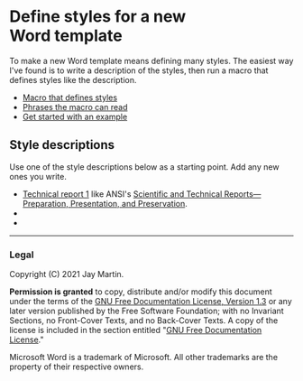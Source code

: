 # Define styles for a new Word&nbsp;template

To make a new Word template means defining many styles. 
The easiest way I've found is to write a description of the styles, 
then run a macro that defines styles like the description.

- [Macro that defines styles](https://raw.githubusercontent.com/italicize/word-template-maker/main/sctApplySpecs.bas)
- [Phrases the macro can read]()
- [Get started with an example](../report-styles-01.md)

## Style descriptions

Use one of the style descriptions below as a starting point. Add any new ones you write.

- [Technical report 1]() like ANSI's [Scientific and Technical Reports&mdash;Preparation, Presentation, and Preservation](https://www.niso.org/publications/z39.18-2005-r2010).
- 
- 


---

### Legal

Copyright (C) 2021 Jay Martin. 

**Permission is granted** to copy, distribute and/or modify this document
under the terms of the [GNU Free Documentation License, Version 1.3](https://www.gnu.org/licenses/fdl-1.3.txt)
or any later version published by the Free Software Foundation; 
with no Invariant Sections, no Front-Cover Texts, and no Back-Cover Texts.
A copy of the license is included in the section entitled "[GNU Free Documentation License](fdl-1.3.md)."

Microsoft Word is a trademark of Microsoft. All other trademarks are the property of their respective owners. 

<!--- --->
